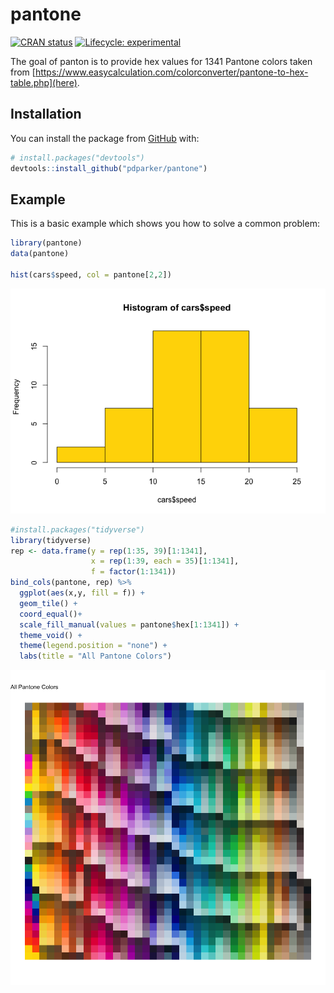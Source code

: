 
# pantone

<!-- badges: start -->

[![CRAN
status](https://www.r-pkg.org/badges/version/panton)](https://CRAN.R-project.org/package=panton)
[![Lifecycle:
experimental](https://img.shields.io/badge/lifecycle-experimental-orange.svg)](https://www.tidyverse.org/lifecycle/#experimental)
<!-- badges: end -->

The goal of panton is to provide hex values for 1341 Pantone colors
taken from
[https://www.easycalculation.com/colorconverter/pantone-to-hex-table.php](here).

## Installation

You can install the package from [GitHub](https://github.com/) with:

``` r
# install.packages("devtools")
devtools::install_github("pdparker/pantone")
```

## Example

This is a basic example which shows you how to solve a common problem:

``` r
library(pantone)
data(pantone)

hist(cars$speed, col = pantone[2,2])
```

![](README_files/figure-gfm/example-1.png)<!-- -->

``` r
#install.packages("tidyverse")
library(tidyverse)
rep <- data.frame(y = rep(1:35, 39)[1:1341],
                  x = rep(1:39, each = 35)[1:1341],
                  f = factor(1:1341))
bind_cols(pantone, rep) %>%
  ggplot(aes(x,y, fill = f)) + 
  geom_tile() +
  coord_equal()+
  scale_fill_manual(values = pantone$hex[1:1341]) +
  theme_void() +
  theme(legend.position = "none") +
  labs(title = "All Pantone Colors")
```

![](README_files/figure-gfm/unnamed-chunk-1-1.png)<!-- -->
